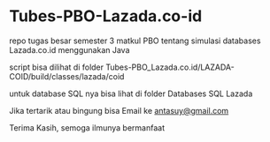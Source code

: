 # Tubes-PBO-Lazada.co-id
repo tugas besar semester 3 matkul PBO tentang simulasi databases Lazada.co.id menggunakan Java

script bisa dilihat di folder Tubes-PBO_Lazada.co.id/LAZADA-COID/build/classes/lazada/coid

untuk database SQL nya bisa lihat di folder Databases SQL Lazada

Jika tertarik atau bingung bisa Email ke antasuy@gmail.com

Terima Kasih, semoga ilmunya bermanfaat
